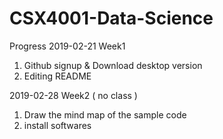 # CSX4001-Data-Science

Progress
2019-02-21 Week1
1. Github signup & Download desktop version
2. Editing README

2019-02-28 Week2 ( no class )
1. Draw the mind map of the sample code
2. install softwares 
